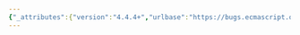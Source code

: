 ```yaml
---
{"_attributes":{"version":"4.4.4+","urlbase":"https://bugs.ecmascript.org/","maintainer":"dherman@mozilla.com"},"bug":{"bug_id":4397,"creation_ts":"2015-06-17 21:21:00 -0700","short_desc":"inconsistent formatting of Notes","delta_ts":"2015-07-27 10:18:58 -0700","product":"ECMA-262 Edition 6","component":"editorial issues","version":"unspecified","rep_platform":"All","op_sys":"All","bug_status":"RESOLVED","resolution":"FIXED","priority":"Normal","bug_severity":"normal","everconfirmed":true,"reporter":{"uid":"jmdyck","name":"Michael Dyck"},"assigned_to":{"uid":"allen","name":"Allen Wirfs-Brock"},"long_desc":[{"commentid":14501,"comment_count":0,"who":{"uid":"jmdyck","name":"Michael Dyck"},"bug_when":"2015-06-17 21:21:10 -0700","thetext":"The spec usually formats multi-line Notes as hanging paragraphs: the second and subsequent lines are indented to left-align with the first word of the body of the Note.\n\nHere are sections containing Notes that are not formatted that way. That is, the second and subsequent lines are left-aligned with the 'N' of 'NOTE':\n  6.2.3\n  9.2.12\n  9.4.2.4\n  12.1.1\n  12.1.5\n  13.3.1\n  13.3.2\n  13.3.3.5\n  13.3.3.6\n  13.3.3.7\n  13.10\n  13.11\n  13.13\n  13.16.1\n  14.1.18\n  14.2.14\n  15.1.8"},{"commentid":14502,"comment_count":1,"who":{"uid":"allen","name":"Allen Wirfs-Brock"},"bug_when":"2015-06-18 10:37:43 -0700","thetext":"fixed and in Word source and updated PDF has been pushed to the ECMA website.\n\nNote that the problem didn't appear in the HTML version or it wasn't change."},{"commentid":14503,"comment_count":2,"who":{"uid":"jmdyck","name":"Michael Dyck"},"bug_when":"2015-06-18 12:32:56 -0700","thetext":"(In reply to Allen Wirfs-Brock from comment #1)\n> fixed and in Word source and updated PDF has been pushed to the ECMA website.\n\nYup, those appear to be fixed EXCEPT for 6.2.3.\n\n\nHere are some other things I noticed relating to Note formatting:\n\nIn 12.3.2:\n(a) The formatting is odd, with the productions indented less than the prose they're embedded in.\n\n(b) But it's all indented wrt the \"NOTE\", which indicates that the entire content of the section is a Note. But surely most (if not all?) of that section is normative.\n\n\nIn 15.1.8:\n(a) There are two Notes, so they should presumably be numbered.\n\n(b) The very last paragraph is formatted strangely, and should maybe be part of the preceding Note, or else a separate Note.\n\n\n(Also, in 8.1.1.5.2, the Note is not a complete sentence, though that's not a formatting problem.)"},{"commentid":14582,"comment_count":3,"who":{"uid":"allen","name":"Allen Wirfs-Brock"},"bug_when":"2015-07-27 10:18:58 -0700","thetext":"corrected in final (June 21, 2015) Ecma distribution update"}]}}
---
```

